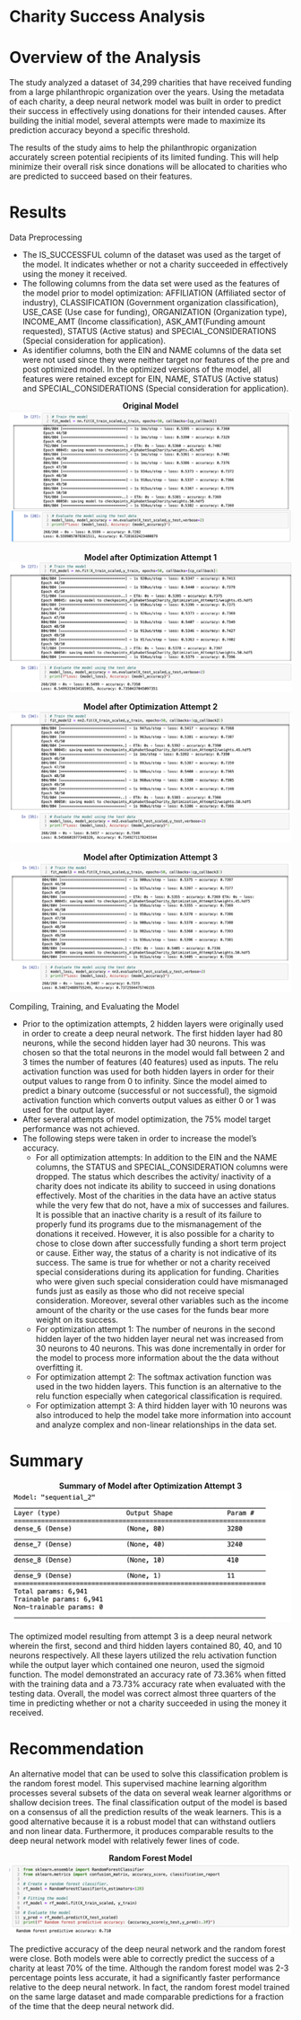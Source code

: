 # Charity Success Analysis

# Overview of the Analysis

The study analyzed a dataset of 34,299 charities that have received funding from a large philanthropic organization over the years. Using the metadata of each charity, a deep neural network model was built in order to predict their success in effectively using donations for their intended causes. After building the initial model, several attempts were made to maximize its prediction accuracy beyond a specific threshold.

The results of the study aims to help the philanthropic organization accurately screen potential recipients of its limited funding. This will help minimize their overall risk since donations will be allocated to charities who are predicted to succeed based on their features.

# Results

Data Preprocessing
- The IS_SUCCESSFUL column of the dataset was used as the target of the model. It indicates whether or not a charity succeeded in effectively using the money it received. 
- The following columns from the data set were used as the features of the model prior to model optimization: AFFILIATION (Affiliated sector of industry), CLASSIFICATION (Government organization classification), USE_CASE (Use case for funding), ORGANIZATION (Organization type), INCOME_AMT (Income classification), ASK_AMT(Funding amount requested), STATUS (Active status) and SPECIAL_CONSIDERATIONS (Special consideration for application).
- As identifier columns, both the EIN and NAME columns of the data set were not used since they were neither target nor features of the pre and post optimized model. In the optimized versions of the model, all features were retained except for EIN, NAME, STATUS (Active status) and SPECIAL_CONSIDERATIONS (Special consideration for application).  

<p align="center">
    <strong>Original Model </strong> <br>
    <img src = 'Resources/model_original.png''>
</p>

<p align="center">
    <strong> Model after Optimization Attempt 1</strong> <br>
    <img src = 'Resources/model_opt_1.png'>
</p>


<p align="center">
    <strong> Model after Optimization Attempt 2</strong> <br>
    <img src = 'Resources/model_opt_2.png'>
</p>


<p align="center">
    <strong> Model after Optimization Attempt 3</strong> <br>
    <img src = 'Resources/model_opt_3.png'>
</p>


Compiling, Training, and Evaluating the Model
- Prior to the optimization attempts, 2 hidden layers were originally used in order to create a deep neural network. The first hidden layer had 80 neurons, while the second hidden layer had 30 neurons. This was chosen so that the total neurons in the model would fall between 2 and 3 times the number of features (40 features) used as inputs. The relu activation function was used for both hidden layers in order for their output values to range from 0 to infinity.  Since the model aimed to predict a binary outcome (successful or not successful),  the sigmoid activation function which converts output values as either 0 or 1 was used for the output layer. 
- After several attempts of model optimization, the 75% model target performance was not achieved. 
- The following steps were taken in order to increase the model’s accuracy.
    - For all optimization attempts: In addition to the EIN and the NAME columns, the STATUS and SPECIAL_CONSIDERATION columns were dropped. The status which describes the activity/ inactivity of a charity does not indicate its ability to succeed in using donations effectively. Most of the charities in the data have an active status while the very few that do not, have a mix of successes and failures. It is possible that an inactive charity is a result of its failure to properly fund its programs due to the mismanagement of the donations it received. However, it is also possible for a charity to chose to close down after successfully funding a short term project or cause. Either way, the status of a charity is not indicative of its success. The same is true for whether or not a charity received  special considerations during its application for funding. Charities who were given such special consideration could have mismanaged funds just as easily as those who did not receive special consideration. Moreover, several other variables such as the income amount of the charity or the use cases for the funds bear more weight on its success.
    - For optimization attempt 1: The number of neurons in the second hidden layer of the two hidden layer neural net was increased from 30 neurons to 40 neurons. This was done incrementally in order for the model to process more information about the the data without overfitting it.  
    - For optimization attempt 2: The softmax activation function was used in the two hidden layers. This function is an alternative to the relu function especially when categorical classification is required. 
    - For optimization attempt 3: A third hidden layer with 10 neurons was also introduced to help the model take more information into account and analyze complex and non-linear relationships in the data set. 

# Summary

<p align="center">
    <strong> Summary of Model after Optimization Attempt 3</strong> <br>
    <img src = 'Resources/model_opt_3_summary.png'>
</p>

<p>
The optimized model resulting from attempt 3 is a deep neural network wherein the first, second and third hidden layers contained 80, 40, and 10 neurons respectively. All these layers utilized the relu activation function while the output layer which contained one neuron, used the sigmoid function. The model demonstrated an accuracy rate of 73.36% when fitted with the training data and a  73.73% accuracy rate when evaluated with the testing data. Overall, the model was correct almost three quarters of the time in predicting whether or not a charity succeeded in using the money it received. 
</p>


# Recommendation 
<p>
An alternative model that can be used to solve this classification problem is the random forest model. This supervised machine learning algorithm processes several subsets of the data on 
several weak learner algorithms or shallow decision trees. The final classification output of the model is based on a consensus of all the prediction results of the weak learners. This is a good alternative because it is a robust model that can withstand outliers and non linear data. Furthermore, it produces comparable results to the deep neural network model with relatively fewer lines of code. 
</p>

<p align="center">
    <strong> Random Forest Model</strong> <br>
    <img src = 'Resources/random_forest.png'>
</p>

<p>
The predictive accuracy of the deep neural network and the random forest were close. Both models were able to correctly predict the success of a charity at least 70% of the time. Although the random forest model was 2-3 percentage points less accurate, it had a significantly faster performance relative to the deep neural network.  In fact, the random forest model trained on the same large dataset and made comparable predictions for a fraction of the time that the deep neural network did. 
</p>


